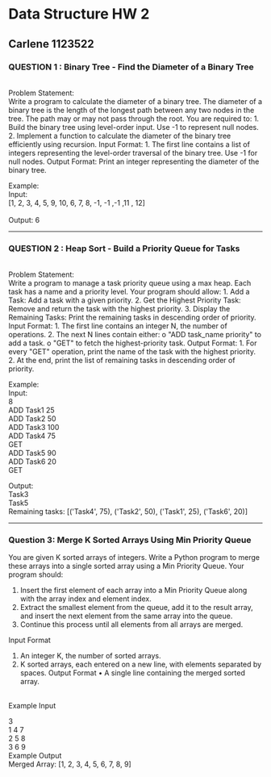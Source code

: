 # Data Structure HW 2 
## Carlene 1123522

### QUESTION 1 : Binary Tree - Find the Diameter of a Binary Tree 
<br>
Problem Statement: 
<br>
Write a program to calculate the diameter of a binary tree. The diameter of a 
binary tree is the length of the longest path between any two nodes in the tree. 
The path may or may not pass through the root. 
You are required to: 
1.  Build the binary tree using level-order input. Use -1 to represent null 
nodes. 
2.  Implement a function to calculate the diameter of the binary tree 
efficiently using recursion. 
Input Format: 
1.  The first line contains a list of integers representing the level-order 
traversal of the binary tree. Use -1 for null nodes. 
Output Format: 
Print an integer representing the diameter of the binary tree.

Example: 
<br>
Input: 
<br>
[1, 2, 3, 4, 5, 9, 10, 6, 7, 8, -1, -1 ,-1 ,11 , 12]  
<br>
Output: 
6 
<br>

---

### QUESTION 2 : Heap Sort - Build a Priority Queue for Tasks
<br>
Problem Statement: 
<br>
Write a program to manage a task priority queue using a max heap. Each task 
has a name and a priority level. Your program should allow: 
1.  Add a Task: Add a task with a given priority. 
2.  Get the Highest Priority Task: Remove and return the task with the 
highest priority. 
3.  Display the Remaining Tasks: Print the remaining tasks in descending 
order of priority. 
Input Format: 
1.  The first line contains an integer N, the number of operations. 
2.  The next N lines contain either: 
o "ADD task_name priority" to add a task. 
o "GET" to fetch the highest-priority task. 
Output Format: 
1.  For every "GET" operation, print the name of the task with the highest 
priority. 
2.  At the end, print the list of remaining tasks in descending order of 
priority.

Example: 
<br>
Input:
<br>
8
<br>
ADD Task1 25
<br>
ADD Task2 50
<br>
ADD Task3 100
<br>
ADD Task4 75
<br>
GET
<br>
ADD Task5 90
<br>
ADD Task6 20
<br>
GET
<br>

Output: 
<br>
Task3
<br>
Task5
<br>
Remaining tasks: [('Task4', 75), ('Task2', 50), ('Task1', 25), ('Task6', 20)]

---

### Question 3: Merge K Sorted Arrays Using Min Priority Queue 
You are given K sorted arrays of integers. Write a Python program to merge 
these arrays into a single sorted array using a Min Priority Queue. 
Your program should: 
1.  Insert the first element of each array into a Min Priority Queue along with 
the array index and element index. 
2.  Extract the smallest element from the queue, add it to the result array, and 
insert the next element from the same array into the queue. 
3.  Continue this process until all elements from all arrays are merged. 
 
Input Format 
1.  An integer K, the number of sorted arrays. 
2.  K sorted arrays, each entered on a new line, with elements separated by 
spaces. 
Output Format 
• A single line containing the merged sorted array. 
 <br>
Example Input
<br> 

3 
<br> 
1 4 7 
<br> 
2 5 8 
<br> 
3 6 9 
<br> 
Example Output 
<br> 
Merged Array: [1, 2, 3, 4, 5, 6, 7, 8, 9] 
  
